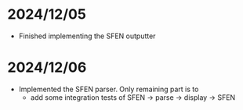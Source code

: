 # 2024/12/05
* Finished implementing the SFEN outputter 

# 2024/12/06
* Implemented the SFEN parser. Only remaining part is to
  * add some integration tests of SFEN -> parse -> display -> SFEN 